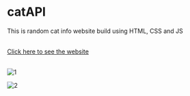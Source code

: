 # catAPI
This is random cat info website build using HTML, CSS and JS<br><br>

<a href="https://manishgihub.github.io/catAPI/">Click here to see the website</a><br><br>

![1](https://github.com/user-attachments/assets/d5829152-ce1b-41d1-bb0f-4b2c7d915826)

![2](https://github.com/user-attachments/assets/58c0c206-76e7-446d-b7c2-2ca4a7306035)

